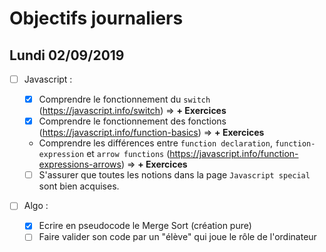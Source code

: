 # Objectifs journaliers

## Lundi 02/09/2019

- [ ] Javascript :

  - [x] Comprendre le fonctionnement du `switch` (https://javascript.info/switch) => **+ Exercices**
  - [x] Comprendre le fonctionnement des fonctions (https://javascript.info/function-basics) => **+ Exercices**
  - Comprendre les différences entre `function declaration`, `function-expression` et `arrow functions` (https://javascript.info/function-expressions-arrows) => **+ Exercices**
  - [ ] S'assurer que toutes les notions dans la page `Javascript special` sont bien acquises.

- [ ] Algo :
  - [x] Ecrire en pseudocode le Merge Sort (création pure)
  - [ ] Faire valider son code par un "élève" qui joue le rôle de l'ordinateur
